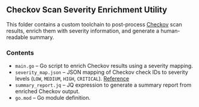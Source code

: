 ## Checkov Scan Severity Enrichment Utility

This folder contains a custom toolchain to post-process [Checkov](https://github.com/bridgecrewio/checkov) scan results, enrich them with severity information, and generate a human-readable summary.

### Contents

- `main.go` – Go script to enrich Checkov results using a severity mapping.
- `severity_map.json` – JSON mapping of Checkov check IDs to severity levels (`LOW`, `MEDIUM`, `HIGH`, `CRITICAL`). [Reference](https://docs.prismacloud.io/en/enterprise-edition/policy-reference/kubernetes-policies/kubernetes-policy-index/kubernetes-policy-index)
- `summary_report.jq` – JQ expression to generate a summary report from enriched Checkov output.
- `go.mod` – Go module definition.

